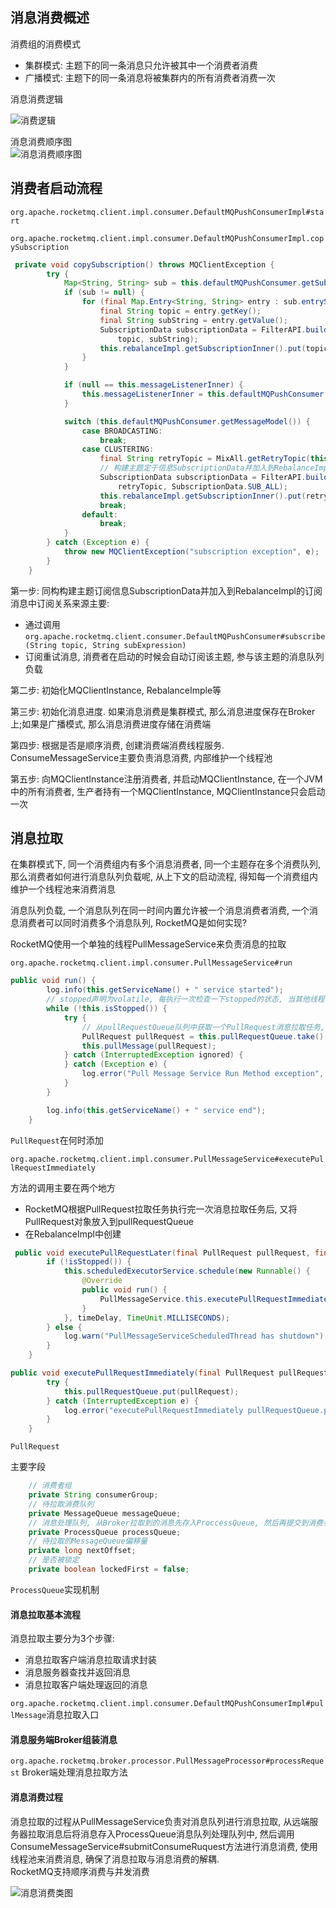 
## 消息消费概述

消费组的消费模式
- 集群模式: 主题下的同一条消息只允许被其中一个消费者消费
- 广播模式: 主题下的同一条消息将被集群内的所有消费者消费一次


消息消费逻辑

![消费逻辑](picture/消息消费逻辑图.png)

消息消费顺序图  
![消息消费顺序图](picture/消息消费顺序图.png)


## 消费者启动流程

`org.apache.rocketmq.client.impl.consumer.DefaultMQPushConsumerImpl#start
`

`org.apache.rocketmq.client.impl.consumer.DefaultMQPushConsumerImpl.copySubscription`
```java
 private void copySubscription() throws MQClientException {
        try {
            Map<String, String> sub = this.defaultMQPushConsumer.getSubscription();
            if (sub != null) {
                for (final Map.Entry<String, String> entry : sub.entrySet()) {
                    final String topic = entry.getKey();
                    final String subString = entry.getValue();
                    SubscriptionData subscriptionData = FilterAPI.buildSubscriptionData(this.defaultMQPushConsumer.getConsumerGroup(),
                        topic, subString);
                    this.rebalanceImpl.getSubscriptionInner().put(topic, subscriptionData);
                }
            }

            if (null == this.messageListenerInner) {
                this.messageListenerInner = this.defaultMQPushConsumer.getMessageListener();
            }

            switch (this.defaultMQPushConsumer.getMessageModel()) {
                case BROADCASTING:
                    break;
                case CLUSTERING:
                    final String retryTopic = MixAll.getRetryTopic(this.defaultMQPushConsumer.getConsumerGroup());
                    // 构建主题定于信息SubscriptionData并加入到RebalanceImpl订阅消息中
                    SubscriptionData subscriptionData = FilterAPI.buildSubscriptionData(this.defaultMQPushConsumer.getConsumerGroup(),
                        retryTopic, SubscriptionData.SUB_ALL);
                    this.rebalanceImpl.getSubscriptionInner().put(retryTopic, subscriptionData);
                    break;
                default:
                    break;
            }
        } catch (Exception e) {
            throw new MQClientException("subscription exception", e);
        }
    }
```
第一步:
同构构建主题订阅信息SubscriptionData并加入到RebalanceImpl的订阅消息中订阅关系来源主要:
- 通过调用`org.apache.rocketmq.client.consumer.DefaultMQPushConsumer#subscribe(String
  topic, String subExpression)`
- 订阅重试消息, 消费者在启动的时候会自动订阅该主题, 参与该主题的消息队列负载

第二步: 初始化MQClientInstance, RebalanceImple等

第三步: 初始化消息进度. 如果消息消费是集群模式,
那么消息进度保存在Broker上;如果是广播模式, 那么消息消费进度存储在消费端

第四步: 根据是否是顺序消费, 创建消费端消费线程服务.
ConsumeMessageService主要负责消息消费, 内部维护一个线程池

第五步: 向MQClientInstance注册消费者, 并启动MQClientInstance,
在一个JVM中的所有消费者, 生产者持有一个MQClientInstance,
MQClientInstance只会启动一次


## 消息拉取

在集群模式下, 同一个消费组内有多个消息消费者, 同一个主题存在多个消费队列,
那么消费者如何进行消息队列负载呢, 从上下文的启动流程,
得知每一个消费组内维护一个线程池来消费消息

消息队列负载, 一个消息队列在同一时间内置允许被一个消息消费者消费,
一个消息消费者可以同时消费多个消息队列, RocketMQ是如何实现?

RocketMQ使用一个单独的线程PullMessageService来负责消息的拉取

`org.apache.rocketmq.client.impl.consumer.PullMessageService#run`

```java
public void run() {
        log.info(this.getServiceName() + " service started");
        // stopped声明为volatile, 每执行一次检查一下stopped的状态, 当其他线程将stopped设置为true, 则停止该方法的执行
        while (!this.isStopped()) {
            try {
                // 从pullRequestQueue队列中获取一个PullRequest消息拉取任务, 如果pullRequestQueue为空, 则线程将阻塞, 直到有拉取任务被放入
                PullRequest pullRequest = this.pullRequestQueue.take();
                this.pullMessage(pullRequest);
            } catch (InterruptedException ignored) {
            } catch (Exception e) {
                log.error("Pull Message Service Run Method exception", e);
            }
        }

        log.info(this.getServiceName() + " service end");
    }
```

`PullRequest`在何时添加

`org.apache.rocketmq.client.impl.consumer.PullMessageService#executePullRequestImmediately`

方法的调用主要在两个地方
- RocketMQ根据PullRequest拉取任务执行完一次消息拉取任务后,
  又将PullRequest对象放入到pullRequestQueue
- 在RebalanceImpl中创建

```java
 public void executePullRequestLater(final PullRequest pullRequest, final long timeDelay) {
        if (!isStopped()) {
            this.scheduledExecutorService.schedule(new Runnable() {
                @Override
                public void run() {
                    PullMessageService.this.executePullRequestImmediately(pullRequest);
                }
            }, timeDelay, TimeUnit.MILLISECONDS);
        } else {
            log.warn("PullMessageServiceScheduledThread has shutdown");
        }
    }

public void executePullRequestImmediately(final PullRequest pullRequest) {
        try {
            this.pullRequestQueue.put(pullRequest);
        } catch (InterruptedException e) {
            log.error("executePullRequestImmediately pullRequestQueue.put", e);
        }
    }
```

`PullRequest`

主要字段
```java
    // 消费者组
    private String consumerGroup;
    // 待拉取消费队列
    private MessageQueue messageQueue;
    // 消息处理队列, 从Broker拉取到的消息先存入ProccessQueue, 然后再提交到消费者消费线程池消费
    private ProcessQueue processQueue;
    // 待拉取的MessageQueue偏移量
    private long nextOffset;
    // 是否被锁定
    private boolean lockedFirst = false;
```

`ProcessQueue`实现机制


#### 消息拉取基本流程

消息拉取主要分为3个步骤:
- 消息拉取客户端消息拉取请求封装
- 消息服务器查找并返回消息
- 消息拉取客户端处理返回的消息

`org.apache.rocketmq.client.impl.consumer.DefaultMQPushConsumerImpl#pullMessage`消息拉取入口


#### 消息服务端Broker组装消息

`org.apache.rocketmq.broker.processor.PullMessageProcessor#processRequest`
Broker端处理消息拉取方法

#### 消息消费过程
消息拉取的过程从PullMessageService负责对消息队列进行消息拉取,
从远端服务器拉取消息后将消息存入ProcessQueue消息队列处理队列中,
然后调用ConsumeMessageService#submitConsumeRuquest方法进行消息消费,
使用线程池来消费消息, 确保了消息拉取与消息消费的解耦.  
RocketMQ支持顺序消费与并发消费

![消息消费类图](picture/消息消费类图.png)







